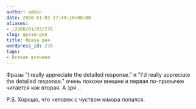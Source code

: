 ```yaml
---
author: admin
date: 2008-01-03 17:49:20+00:00
aliases:
- /2008/01/03/276
slug: фраза-дня
title: Фраза дня
wordpress_id: 276
tags:
- Всякая всячина
---
```


Фразы "I really appreciate the detailed response." и "I'd really appreciate the detailed response." очень похожи внешне и первая по-привычке читается как вторая. А зря... 

P.S. Хорошо, что человек с чуством юмора попался.

